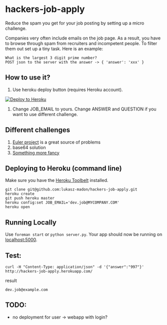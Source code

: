 hackers-job-apply
=================

Reduce the spam you get for your job posting by setting up a micro challenge. 

Companies very often include emails on the job page. As a result, you have to browse through spam from recruiters
and incompetent people. To filter them out set up a tiny task. Here is an example:

```
What is the largest 3 digit prime number?
POST json to the server with the answer -> { 'answer': 'xxx' }
```

## How to use it?

1. Use heroku deploy button (requires Heroku account).  

[![Deploy to Heroku](https://www.herokucdn.com/deploy/button.png)](https://heroku.com/deploy)

1. Change JOB_EMAIL to yours. Change ANSWER and QUESTION if you want to use different challenge.

## Different challenges

1. [Euler project](https://projecteuler.net/problems) is a great source of problems
1. base64 solution
1. [Something more fancy](https://trello.com/jobs/developer)  

## Deploying to Heroku (command line)

Make sure you have the [Heroku Toolbelt](https://toolbelt.heroku.com/) installed.

```
git clone git@github.com:lukasz-madon/hackers-job-apply.git
heroku create
git push heroku master
heroku config:set JOB_EMAIL='dev.job@MYCOMPANY.COM'
heroku open
```

## Running Locally

Use `foreman start` or `python server.py`. Your app should now be running on [localhost:5000](http://localhost:5000/).


## Test:

```
curl -H "Content-Type: application/json" -d '{"answer":"997"}' http://hackers-job-apply.herokuapp.com/
```

result

```
dev.job@example.com
```

## TODO:
- no deployment for user -> webapp with login?

